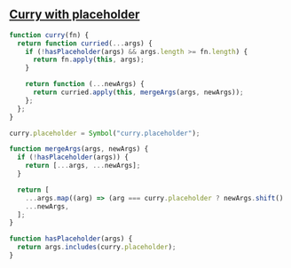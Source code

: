 ## [Curry with placeholder](https://bigfrontend.dev/problem/implement-curry-with-placeholder)

<!-- notecardId: 1739476479292 -->

```js
function curry(fn) {
  return function curried(...args) {
    if (!hasPlaceholder(args) && args.length >= fn.length) {
      return fn.apply(this, args);
    }

    return function (...newArgs) {
      return curried.apply(this, mergeArgs(args, newArgs));
    };
  };
}

curry.placeholder = Symbol("curry.placeholder");

function mergeArgs(args, newArgs) {
  if (!hasPlaceholder(args)) {
    return [...args, ...newArgs];
  }

  return [
    ...args.map((arg) => (arg === curry.placeholder ? newArgs.shift() : arg)),
    ...newArgs,
  ];
}

function hasPlaceholder(args) {
  return args.includes(curry.placeholder);
}
```
